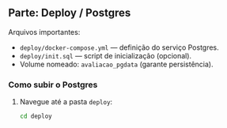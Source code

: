 ## Parte: Deploy / Postgres

Arquivos importantes:
- `deploy/docker-compose.yml` — definição do serviço Postgres.
- `deploy/init.sql` — script de inicialização (opcional).
- Volume nomeado: `avaliacao_pgdata` (garante persistência).

### Como subir o Postgres
1. Navegue até a pasta `deploy`:
   ```bash
   cd deploy
